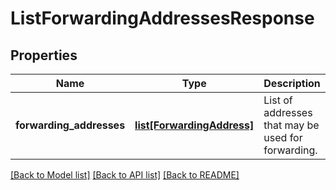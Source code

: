 # ListForwardingAddressesResponse

## Properties
Name | Type | Description | Notes
------------ | ------------- | ------------- | -------------
**forwarding_addresses** | [**list[ForwardingAddress]**](ForwardingAddress.md) | List of addresses that may be used for forwarding. | [optional] 

[[Back to Model list]](../README.md#documentation-for-models) [[Back to API list]](../README.md#documentation-for-api-endpoints) [[Back to README]](../README.md)

